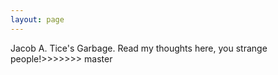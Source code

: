 ```yaml
---
layout: page
---
```



Jacob A. Tice's Garbage. Read my thoughts here, you strange people!>>>>>>> master
